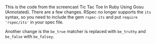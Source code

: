 This is the code from the screencast Tic Tac Toe In Ruby Using Gosu (Annotated).  There are a few changes.  RSpec no longer supports the `its` syntax, so you need to include the gem `rspec-its` and put `require 'rspec/its'` in your spec file.

Another change is the `be_true` matcher is replaced with `be_truthy` and `be_false` with `be_falsey`.
